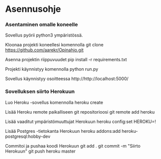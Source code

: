 # Asennusohje

### Asentaminen omalle koneelle

Sovellus pyörii python3 ympäristössä.

Kloonaa projekti koneellesi komennolla
    git clone https://github.com/aarekr/Opinahjo.git

Asenna projektin riippuvuudet
    pip install -r requirements.txt

Projekti käynnistyy komennolla
    python run.py

Sovellus käynnistyy osoitteessa
    http://http://localhost:5000/

### Sovelluksen siirto Herokuun

Luo Heroku -sovellus komennolla
    heroku create <sovelluksen nimi>

Lisää Heroku remote paikalliseen git repositorioosi
    git remote add heroku <sovelluksesi osoite>

Lisää vaaditut ympäristömuuttujat Herokuun
    heroku config:set HEROKU=!

Lisää Postgres -tietokanta Herokuun
    heroku addons:add heroku-postgresql:hobby-dev

Commitoi ja pushaa koodi Herokuun
    git add .
    git commit -m "Siirto Herokuun"
    git push heroku master
